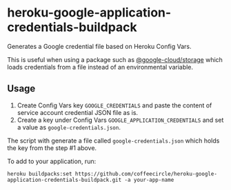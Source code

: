 # heroku-google-application-credentials-buildpack
Generates a Google credential file based on Heroku Config Vars.

This is useful when using a package such as [@google-cloud/storage](https://www.npmjs.com/package/@google-cloud/storage) which loads credentials from a file instead of an environmental variable.

## Usage

1. Create Config Vars key `GOOGLE_CREDENTIALS` and paste the content of service account credential JSON file as is.
2.  Create a key under Config Vars `GOOGLE_APPLICATION_CREDENTIALS` and set a value as `google-credentials.json`.

The script with generate a file called `google-credentials.json` which holds the key from the step #1 above.

To add to your application, run:

```
heroku buildpacks:set https://github.com/coffeecircle/heroku-google-application-credentials-buildpack.git -a your-app-name
```
